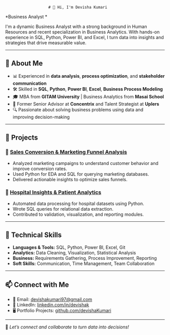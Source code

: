                        # 👋 Hi, I'm Devisha Kumari

*Business Analyst *

I'm a dynamic Business Analyst with a strong background in Human Resources and recent specialization in Business Analytics. With hands-on experience in SQL, Python, Power BI, and Excel, I turn data into insights and strategies that drive measurable value.

---

## 🧠 About Me

- 📊 Experienced in **data analysis**, **process optimization**, and **stakeholder communication**
- 🛠 Skilled in **SQL**, **Python**, **Power BI**, **Excel**, **Business Process Modeling**
- 🎓 MBA from **GITAM University** | Business Analytics from **Masai School**
- 👥 Former Senior Advisor at **Concentrix** and Talent Strategist at **Uplers**
- 🔍 Passionate about solving business problems using data and improving decision-making

---

## 🔨 Projects

### 🛒 [Sales Conversion & Marketing Funnel Analysis](https://github.com/devishaKumari/Sales_Conversion_Marketing_Funnel_Analysis)
- Analyzed marketing campaigns to understand customer behavior and improve conversion rates.
- Used Python for EDA and SQL for querying marketing databases.
- Delivered actionable insights to optimize sales funnels.

### 🏥 [Hospital Insights & Patient Analytics](https://github.com/devishaKumari/HealthData_IQ_Hospital_Insights_Patient_Analytics)
- Automated data processing for hospital datasets using Python.
- Wrote SQL queries for relational data extraction.
- Contributed to validation, visualization, and reporting modules.

---

## 🚀 Technical Skills

- **Languages & Tools:** SQL, Python, Power BI, Excel, Git
- **Analytics:** Data Cleaning, Visualization, Statistical Analysis
- **Business:** Requirements Gathering, Process Improvement, Reporting
- **Soft Skills:** Communication, Time Management, Team Collaboration

---

## 📫 Connect with Me

- 📧 Email: [devishakumari97@gmail.com](mailto:devishakumari97@gmail.com)
- 💼 LinkedIn: [linkedin.com/in/devishak](https://www.linkedin.com/in/devishak/)
- 🖥️ Portfolio Projects: [github.com/devishaKumari](https://github.com/devishaKumari)

---

🌟 *Let’s connect and collaborate to turn data into decisions!*

